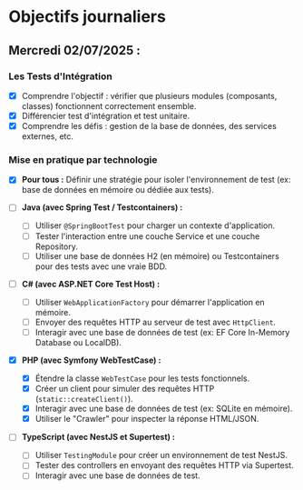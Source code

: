 # Objectifs journaliers

## Mercredi 02/07/2025 :

### Les Tests d'Intégration
- [x] Comprendre l'objectif : vérifier que plusieurs modules (composants, classes) fonctionnent correctement ensemble.
- [x] Différencier test d'intégration et test unitaire.
- [x] Comprendre les défis : gestion de la base de données, des services externes, etc.

### Mise en pratique par technologie
- [x] **Pour tous :** Définir une stratégie pour isoler l'environnement de test (ex: base de données en mémoire ou dédiée aux tests).

- [ ] **Java (avec Spring Test / Testcontainers) :**
  - [ ] Utiliser `@SpringBootTest` pour charger un contexte d'application.
  - [ ] Tester l'interaction entre une couche Service et une couche Repository.
  - [ ] Utiliser une base de données H2 (en mémoire) ou Testcontainers pour des tests avec une vraie BDD.

- [ ] **C# (avec ASP.NET Core Test Host) :**
  - [ ] Utiliser `WebApplicationFactory` pour démarrer l'application en mémoire.
  - [ ] Envoyer des requêtes HTTP au serveur de test avec `HttpClient`.
  - [ ] Interagir avec une base de données de test (ex: EF Core In-Memory Database ou LocalDB).

- [x] **PHP (avec Symfony WebTestCase) :**
  - [x] Étendre la classe `WebTestCase` pour les tests fonctionnels.
  - [x] Créer un client pour simuler des requêtes HTTP (`static::createClient()`).
  - [x] Interagir avec une base de données de test (ex: SQLite en mémoire).
  - [x] Utiliser le "Crawler" pour inspecter la réponse HTML/JSON.

- [ ] **TypeScript (avec NestJS et Supertest) :**
  - [ ] Utiliser `TestingModule` pour créer un environnement de test NestJS.
  - [ ] Tester des controllers en envoyant des requêtes HTTP via Supertest.
  - [ ] Interagir avec une base de données de test. 